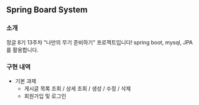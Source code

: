 ## Spring Board System
### 소개
정글 8기 13주차 "나만의 무기 준비하기" 프로젝트입니다!
spring boot, mysql, JPA를 활용합니다.

### 구현 내역
- 기본 과제
  - 게시글 목록 조회 / 상세 조회 / 생성 / 수정 / 삭제
  - 회원가입 및 로그인
